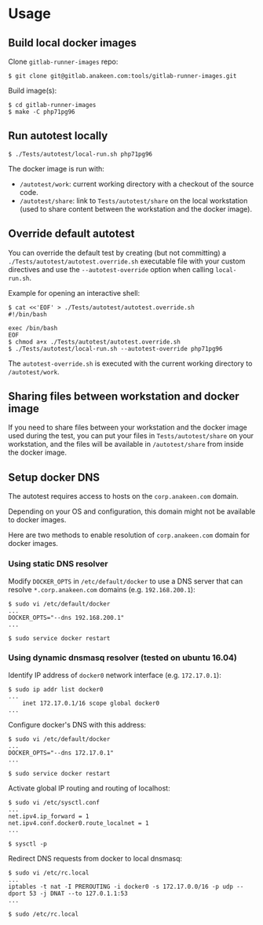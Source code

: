 # Usage

## Build local docker images

Clone `gitlab-runner-images` repo:

    $ git clone git@gitlab.anakeen.com:tools/gitlab-runner-images.git

Build image(s):

    $ cd gitlab-runner-images
    $ make -C php71pg96

## Run autotest locally

    $ ./Tests/autotest/local-run.sh php71pg96

The docker image is run with:
- `/autotest/work`: current working directory with a checkout of the source
  code.
- `/autotest/share`: link to `Tests/autotest/share` on the local workstation
  (used to share content between the workstation and the docker image).

## Override default autotest

You can override the default test by creating (but not committing) a
`./Tests/autotest/autotest.override.sh` executable file with your custom
directives and use the `--autotest-override` option when calling
`local-run.sh`.

Example for opening an interactive shell:

    $ cat <<'EOF' > ./Tests/autotest/autotest.override.sh
    #!/bin/bash
    
    exec /bin/bash
    EOF
    $ chmod a+x ./Tests/autotest/autotest.override.sh
    $ ./Tests/autotest/local-run.sh --autotest-override php71pg96

The `autotest-override.sh` is executed with the current working directory to
`/autotest/work`.

## Sharing files between workstation and docker image

If you need to share files between your workstation and the docker image used
during the test, you can put your files in `Tests/autotest/share` on your
workstation, and the files will be available in `/autotest/share` from inside
the docker image.

## Setup docker DNS

The autotest requires access to hosts on the `corp.anakeen.com` domain.

Depending on your OS and configuration, this domain might not be available to
docker images.

Here are two methods to enable resolution of `corp.anakeen.com` domain for
docker images.

### Using static DNS resolver

Modify `DOCKER_OPTS` in `/etc/default/docker` to use a DNS server that can
resolve `*.corp.anakeen.com` domains (e.g. `192.168.200.1`):

    $ sudo vi /etc/default/docker
    ...
    DOCKER_OPTS="--dns 192.168.200.1"
    ...

    $ sudo service docker restart

### Using dynamic dnsmasq resolver (tested on ubuntu 16.04)

Identify IP address of `docker0` network interface (e.g. `172.17.0.1`):

    $ sudo ip addr list docker0
    ...
        inet 172.17.0.1/16 scope global docker0
    ...

Configure docker's DNS with this address:

    $ sudo vi /etc/default/docker
    ...
    DOCKER_OPTS="--dns 172.17.0.1"
    ...

    $ sudo service docker restart

Activate global IP routing and routing of localhost:

    $ sudo vi /etc/sysctl.conf
    ...
    net.ipv4.ip_forward = 1
    net.ipv4.conf.docker0.route_localnet = 1
    ...

    $ sysctl -p

Redirect DNS requests from docker to local dnsmasq:

    $ sudo vi /etc/rc.local
    ...
    iptables -t nat -I PREROUTING -i docker0 -s 172.17.0.0/16 -p udp --dport 53 -j DNAT --to 127.0.1.1:53
    ...

    $ sudo /etc/rc.local

